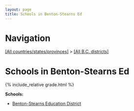 ```yaml
---
layout: page
title: Schools in Benton-Stearns Ed
---
```

# Navigation

[[All countries/states/provinces]](../..) > [[All B.C. districts]](..)

# Schools in Benton-Stearns Ed

{% include_relative grade.html %}

**Schools:**

- [Benton-Stearns Education District](Benton-Stearns_Education_District.md)
